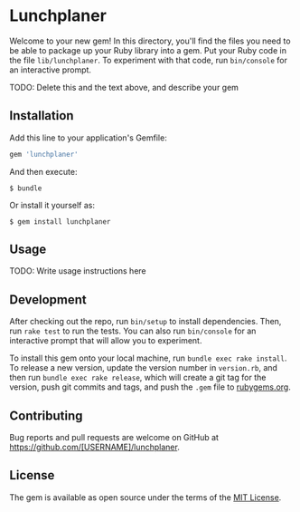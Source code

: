# Lunchplaner

Welcome to your new gem! In this directory, you'll find the files you need to be able to package up your Ruby library into a gem. Put your Ruby code in the file `lib/lunchplaner`. To experiment with that code, run `bin/console` for an interactive prompt.

TODO: Delete this and the text above, and describe your gem

## Installation

Add this line to your application's Gemfile:

```ruby
gem 'lunchplaner'
```

And then execute:

    $ bundle

Or install it yourself as:

    $ gem install lunchplaner

## Usage

TODO: Write usage instructions here

## Development

After checking out the repo, run `bin/setup` to install dependencies. Then, run `rake test` to run the tests. You can also run `bin/console` for an interactive prompt that will allow you to experiment.

To install this gem onto your local machine, run `bundle exec rake install`. To release a new version, update the version number in `version.rb`, and then run `bundle exec rake release`, which will create a git tag for the version, push git commits and tags, and push the `.gem` file to [rubygems.org](https://rubygems.org).

## Contributing

Bug reports and pull requests are welcome on GitHub at https://github.com/[USERNAME]/lunchplaner.


## License

The gem is available as open source under the terms of the [MIT License](http://opensource.org/licenses/MIT).

